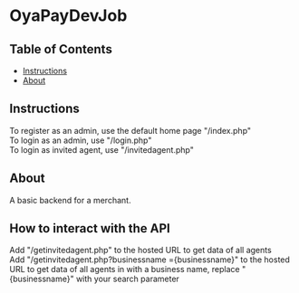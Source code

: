 # OyaPayDevJob

## Table of Contents
* [Instructions](#instructions)
* [About](#about)

## Instructions
To register as an admin, use the default home page "/index.php"  
To login as an admin, use "/login.php"  
To login as invited agent, use "/invitedagent.php"  

## About
A basic backend for a merchant.

## How to interact with the API
Add "/getinvitedagent.php" to the hosted URL to get data of all agents  
Add "/getinvitedagent.php?businessname ={businessname}" to the hosted URL to get data of all agents in with a business name, replace "{businessname}" with your search parameter
